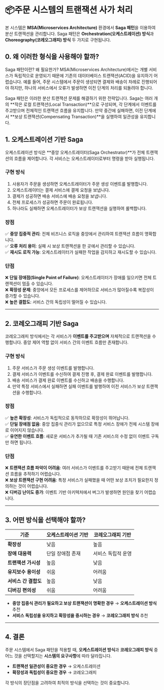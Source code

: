# 📦주문 시스템의 트랜잭션 사가 처리

본 시스템은 **MSA(Microservices Architecture)** 환경에서 **Saga 패턴**을 이용하여 분산 트랜잭션을 관리합니다. Saga 패턴은 **Orchestration(오케스트레이션) 방식**과 **Choreography(코레오그래피) 방식** 두 가지로 구현됩니다.

## 0. 왜 이러한 형식을 사용해야 할까?
Saga 패턴이란? 왜 필요한가?
MSA(Microservices Architecture)에서는 개별 서비스가 독립적으로 운영되기 때문에 기존의 데이터베이스 트랜잭션(ACID)을 유지하기 어렵습니다. 예를 들어, 주문 시스템에서 주문이 생성되면 결제와 배송이 차례로 진행되어야 하지만, 하나의 서비스에서 오류가 발생하면 이전 단계의 처리를 되돌려야 합니다.

Saga 패턴은 이러한 분산 트랜잭션 문제를 해결하기 위한 전략입니다. Saga는 여러 개의 **작은 로컬 트랜잭션(Local Transaction)**으로 구성되며, 각 단계에서 이벤트를 주고받으며 전체적인 트랜잭션 흐름을 유지합니다. 만약 중간에 실패하면, 이전 단계에서 **보상 트랜잭션(Compensating Transaction)**을 실행하여 일관성을 유지합니다.

## 1. 오케스트레이션 기반 Saga

오케스트레이션 방식은 **중앙 오케스트레이터(Saga Orchestrator)**가 전체 트랜잭션의 흐름을 제어합니다. 각 서비스는 오케스트레이터로부터 명령을 받아 실행됩니다.

### **구현 방식**
1. 사용자가 주문을 생성하면 오케스트레이터가 주문 생성 이벤트를 발행합니다.
2. 오케스트레이터는 결제 서비스에 결제 요청을 보냅니다.
3. 결제가 성공하면 배송 서비스에 배송 요청을 보냅니다.
4. 전체 프로세스가 성공하면 주문이 완료됩니다.
5. 하나라도 실패하면 오케스트레이터가 보상 트랜잭션을 실행하여 롤백합니다.

### **장점**
✅ **중앙 집중적 관리**: 전체 비즈니스 로직을 중앙에서 관리하여 트랜잭션 흐름이 명확합니다.  
✅ **오류 처리 용이**: 실패 시 보상 트랜잭션을 한 곳에서 관리할 수 있습니다.  
✅ **재시도 로직 가능**: 오케스트레이터가 실패한 작업을 감지하고 재시도할 수 있습니다.  

### **단점**
❌ **단일 장애점(Single Point of Failure)**: 오케스트레이터가 장애를 일으키면 전체 트랜잭션이 멈출 수 있습니다.  
❌ **확장성 문제**: 중앙에서 모든 프로세스를 제어하므로 서비스가 많아질수록 복잡성이 증가할 수 있습니다.  
❌ **높은 결합도**: 서비스 간의 독립성이 떨어질 수 있습니다.  

---

## 2. 코레오그래피 기반 Saga

코레오그래피 방식에서는 각 서비스가 **이벤트를 주고받으며** 자체적으로 트랜잭션을 수행합니다. 중앙 제어 역할 없이 서비스 간의 이벤트 흐름만 존재합니다.

### **구현 방식**
1. 주문 서비스가 주문 생성 이벤트를 발행합니다.
2. 결제 서비스가 이벤트를 수신하여 결제 진행 후, 결제 완료 이벤트를 발행합니다.
3. 배송 서비스가 결제 완료 이벤트를 수신하고 배송을 수행합니다.
4. 만약 특정 서비스에서 실패하면 실패 이벤트를 발행하여 이전 서비스가 보상 트랜잭션을 수행합니다.

### **장점**
✅ **높은 확장성**: 서비스가 독립적으로 동작하므로 확장성이 뛰어납니다.  
✅ **단일 장애점 없음**: 중앙 집중식 관리가 없으므로 특정 서비스 장애가 전체 시스템 장애로 이어지지 않습니다.  
✅ **유연한 이벤트 흐름**: 새로운 서비스가 추가될 때 기존 서비스의 수정 없이 이벤트 구독만 하면 됩니다.  

### **단점**
❌ **트랜잭션 흐름 파악이 어려움**: 여러 서비스가 이벤트를 주고받기 때문에 전체 트랜잭션 흐름을 추적하기 어렵습니다.  
❌ **보상 트랜잭션 구현 어려움**: 특정 서비스가 실패했을 때 어떤 보상 조치가 필요한지 정의하는 것이 어렵습니다.  
❌ **디버깅 난이도 증가**: 이벤트 기반 아키텍처에서 버그가 발생하면 원인을 찾기 어렵습니다.  

---

## 3. 어떤 방식을 선택해야 할까?
| 기준                 | 오케스트레이션 기반 | 코레오그래피 기반 |
|----------------------|-----------------|-----------------|
| **확장성**           | 낮음            | 높음            |
| **장애 대응력**       | 단일 장애점 존재 | 서비스 독립적 운영 |
| **트랜잭션 가시성**   | 높음            | 낮음            |
| **유지보수 용이성**   | 쉬움            | 어려움          |
| **서비스 간 결합도**  | 높음            | 낮음            |
| **디버깅 편의성**     | 쉬움            | 어려움          |

- **중앙 집중식 관리가 필요하고 보상 트랜잭션이 명확한 경우** → **오케스트레이션 방식** 추천
- **서비스 독립성을 유지하고 확장성을 중시하는 경우** → **코레오그래피 방식** 추천

---

## 4. 결론
주문 시스템에서 Saga 패턴을 적용할 때, **오케스트레이션 방식**과 **코레오그래피 방식** 중 어느 것을 선택할지는 **시스템의 요구사항**에 따라 달라집니다.

- **트랜잭션 일관성이 중요한 경우** → 오케스트레이션
- **확장성과 독립성이 중요한 경우** → 코레오그래피

각 방식의 장단점을 고려하여 최적의 방식을 선택하는 것이 중요합니다.

